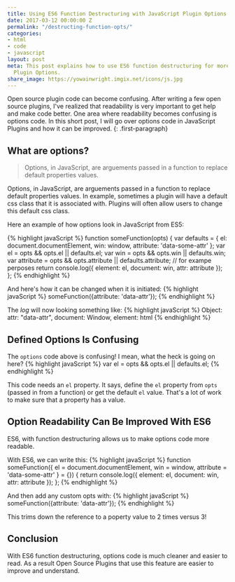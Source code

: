 ```yaml
---
title: Using ES6 Function Destructuring with JavaScript Plugin Options
date: 2017-03-12 00:00:00 Z
permalink: "/destructing-function-opts/"
categories:
- html
- code
- javascript
layout: post
meta: This post explains how to use ES6 function destructuring for more readable JavaScript
  Plugin Options.
share_image: https://yowainwright.imgix.net/icons/js.jpg
---
```


Open source plugin code can become confusing. After writing a few open source plugins, I've realized that readability is very important to get help and make code better. One area where readability becomes confusing is options code. In this short post, I will go over options code in JavaScript Plugins and how it can be improved. 
{: .first-paragraph}

## What are options?

> Options, in JavaScript, are arguements passed in a function to replace default properties values.

Options, in JavaScript, are arguements passed in a function to replace default properties values. In example, sometimes a plugin will have a default css class that it is associated with. Plugins will often allow users to change this default css class. 

Here an example of how options look in JavaScript from ES5:

{% highlight javaScript %}
  function someFunction(opts) {
    var defaults = {
      el: document.documentElement,
      win: window,
      attribute: 'data-some-attr'
    };
    var el = opts && opts.el || defaults.el;
    var win = opts && opts.win || defaults.win;
    var attribute = opts && opts.attribute || defaults.attribute;
    // for exampe perposes
    return console.log({
      element: el,
      document: win,
      attr: attribute
    });
  };
{% endhighlight %}

And here's how it can be changed when it is initiated:
{% highlight javaScript %}
  someFunction({attribute: 'data-attr'});
{% endhighlight %}

The _log_ will now looking something like: 
{% highlight javaScript %}
  Object: attr: "data-attr", document: Window, element: html
{% endhighlight %}

## Defined Options Is Confusing

The `options` code above is confusing! I mean, what the heck is going on here?
{% highlight javaScript %}
  var el = opts && opts.el || defaults.el;
{% endhighlight %}

This code needs an `el` property. It says, define the `el` property from `opts` (passed in from a function) or get the default `el` value. That's a lot of work to make sure that a property has a value.

## Option Readability Can Be Improved With ES6

ES6, with function destructuring allows us to make options code more readable.

With ES6, we can write this:
{% highlight javaScript %}
  function someFunction({
    el = document.documentElement,
    win = window,
    attribute = 'data-some-attr' } = {}) {
    return console.log({
      element: el,
      document: win,
      attr: attribute
    });
  };
{% endhighlight %}

And then add any custom opts with:
{% highlight javaScript %}
  someFunction({attribute: 'data-attr'});
{% endhighlight %}

This trims down the reference to a poperty value to 2 times versus 3!

## Conclusion

With ES6 function destructuring, options code is much cleaner and easier to read. As a result Open Source Plugins that use this feature are easier to improve and understand.


